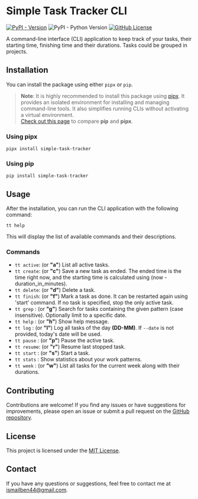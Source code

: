 # Simple Task Tracker CLI

<!-- [![Project Status: Active – The project has reached a stable, usable state and is being actively developed.](https://www.repostatus.org/badges/latest/active.svg)](https://www.repostatus.org/#active) -->
[![PyPI - Version](https://img.shields.io/pypi/v/simple-task-tracker?style=for-the-badge)](https://pypi.org/project/simple-task-tracker/)
![PyPI - Python Version](https://img.shields.io/pypi/pyversions/simple-task-tracker?style=for-the-badge)
[![GitHub License](https://img.shields.io/github/license/ismailbenhallam/simple-task-tracker?style=for-the-badge)](https://github.com/ismailbenhallam/simple-task-tracker/?tab=MIT-1-ov-file)

<!-- ![GitHub Issues or Pull Requests](https://img.shields.io/github/issues/ismailbenhallam/simple-task-tracker)
![GitHub Repo stars](https://img.shields.io/github/stars/ismailbenhallam/simple-task-tracker?)-->

A command-line interface (CLI) application to keep track of your tasks, their starting time, finishing time and their
durations.
Tasks could be grouped in projects.

## Installation

You can install the package using either `pipx` or `pip`.

> **Note**: It is highly recommended to install this package using [pipx](https://pipx.pypa.io/stable/). It provides
> an isolated environment for installing and managing command-line tools. It also simplifies running CLIs without
> activating a virtual environment.  
> [Check out this page](https://pipx.pypa.io/stable/comparisons/) to compare **pip** and **pipx**.

### Using pipx

```shell
pipx install simple-task-tracker
```

### Using pip

```shell
pip install simple-task-tracker
```

## Usage

After the installation, you can run the CLI application with the following command:

```shell
tt help
```

This will display the list of available commands and their descriptions.

### Commands

- `tt active`:   (or **"a"**) List all active tasks.
- `tt create`:   (or **"c"**) Save a new task as ended. The ended time is the time right now, and the starting time is calculated using (now - duration_in_minutes).
- `tt delete`:   (or **"d"**) Delete a task.
- `tt finish`:   (or **"f"**) Mark a task as done. It can be restarted again using 'start' command. If no task is specified, stop the only active task.
- `tt grep`  :   (or **"g"**) Search for tasks containing the given pattern (case insensitive). Optionally limit to a specific date.
- `tt help`  :   (or **"h"**) Show help message.
- `tt log`   :   (or **"l"**) Log all tasks of the day **(DD-MM)**. If `--date` is not provided, today's date will be used.
- `tt pause` :   (or **"p"**) Pause the active task.
- `tt resume`:   (or **"r"**) Resume last stopped task.
- `tt start` :   (or **"s"**) Start a task.
- `tt stats` :   Show statistics about your work patterns.
- `tt week`  :   (or **"w"**) List all tasks for the current week along with their durations.

## Contributing

Contributions are welcome! If you find any issues or have suggestions for improvements, please open an issue or submit a
pull request on the [GitHub repository](https://github.com/ismailbenhallam/simple-task-tracker/).

## License

This project is licensed under
the [MIT License](https://github.com/ismailbenhallam/simple-task-tracker/?tab=MIT-1-ov-file).

## Contact

If you have any questions or suggestions, feel free to contact me
at [ismailben44@gmail.com](mailto:ismailben44@gmail.com).